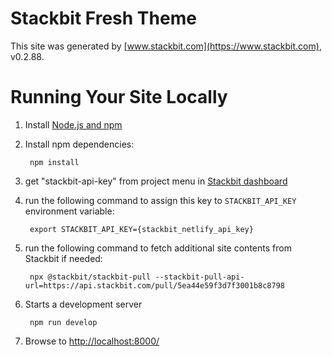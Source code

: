 # Stackbit Fresh Theme

This site was generated by [www.stackbit.com](https://www.stackbit.com), v0.2.88.

# Running Your Site Locally

1. Install [Node.js and npm](https://nodejs.org/en/)

1. Install npm dependencies:

        npm install

1. get "stackbit-api-key" from project menu in [Stackbit dashboard](https://app.stackbit.com/dashboard)

1. run the following command to assign this key to `STACKBIT_API_KEY` environment variable:

        export STACKBIT_API_KEY={stackbit_netlify_api_key}

1. run the following command to fetch additional site contents from Stackbit if needed:

        npx @stackbit/stackbit-pull --stackbit-pull-api-url=https://api.stackbit.com/pull/5ea44e59f3d7f3001b8c8798

1. Starts a development server

        npm run develop

1. Browse to [http://localhost:8000/](http://localhost:8000/)
